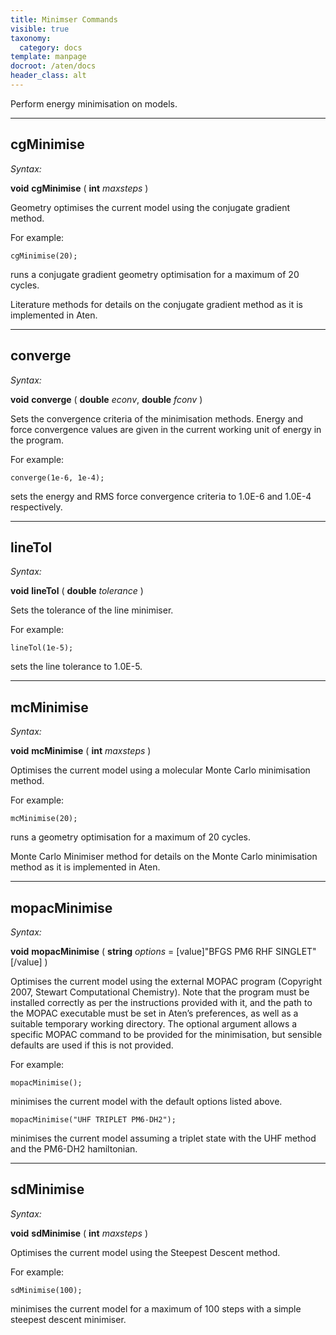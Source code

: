 ```yaml
---
title: Minimser Commands
visible: true
taxonomy:
  category: docs
template: manpage
docroot: /aten/docs
header_class: alt
---
```


Perform energy minimisation on models.

---

## cgMinimise <a id="cgminimise"></a>

_Syntax:_

**void** **cgMinimise** ( **int** _maxsteps_ )

Geometry optimises the current model using the conjugate gradient method.

For example:


```
cgMinimise(20);
```


runs a conjugate gradient geometry optimisation for a maximum of 20 cycles.

Literature methods for details on the conjugate gradient method as it is implemented in Aten.

---

## converge <a id="converge"></a>

_Syntax:_

**void** **converge** ( **double** _econv_, **double** _fconv_ )

Sets the convergence criteria of the minimisation methods. Energy and force convergence values are given in the current working unit of energy in the program.

For example:


```
converge(1e-6, 1e-4);
```


sets the energy and RMS force convergence criteria to 1.0E-6 and 1.0E-4 respectively.

---

## lineTol <a id="linetol"></a>

_Syntax:_

**void** **lineTol** ( **double** _tolerance_ )

Sets the tolerance of the line minimiser.

For example:


```
lineTol(1e-5);
```


sets the line tolerance to 1.0E-5.

---

## mcMinimise <a id="mcminimise"></a>

_Syntax:_

**void** **mcMinimise** ( **int** _maxsteps_ )

Optimises the current model using a molecular Monte Carlo minimisation method.

For example:


```
mcMinimise(20);
```


runs a geometry optimisation for a maximum of 20 cycles.

Monte Carlo Minimiser method for details on the Monte Carlo minimisation method as it is implemented in Aten.

---

## mopacMinimise <a id="mopacminimise"></a>

_Syntax:_

**void** **mopacMinimise** ( **string** _options_ = [value]"BFGS PM6 RHF SINGLET"[/value] )

Optimises the current model using the external MOPAC program (Copyright 2007, Stewart Computational Chemistry). Note that the program must be installed correctly as per the instructions provided with it, and the path to the MOPAC executable must be set in Aten’s preferences, as well as a suitable temporary working directory. The optional argument allows a specific MOPAC command to be provided for the minimisation, but sensible defaults are used if this is not provided.

For example:


```
mopacMinimise();
```


minimises the current model with the default options listed above.


```
mopacMinimise("UHF TRIPLET PM6-DH2");
```


minimises the current model assuming a triplet state with the UHF method and the PM6-DH2 hamiltonian.

---

## sdMinimise <a id="sdminimise"></a>

_Syntax:_

**void** **sdMinimise** ( **int** _maxsteps_ )

Optimises the current model using the Steepest Descent method.

For example:


```
sdMinimise(100);
```


minimises the current model for a maximum of 100 steps with a simple steepest descent minimiser.


